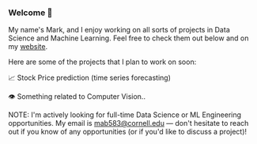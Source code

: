 ### Welcome 👋

My name's Mark, and I enjoy working on all sorts of projects in Data Science and Machine Learning. Feel free to check them out below and on my [website](https://markbotros1.github.io/portfolio-app/).

Here are some of the projects that I plan to work on soon:

📈 Stock Price prediction (time series forecasting)

👁️ Something related to Computer Vision..

NOTE: I'm actively looking for full-time Data Science or ML Engineering opportunities. My email is mab583@cornell.edu — don't hesitate to reach out if you know of any opportunities (or if you'd like to discuss a project)!
